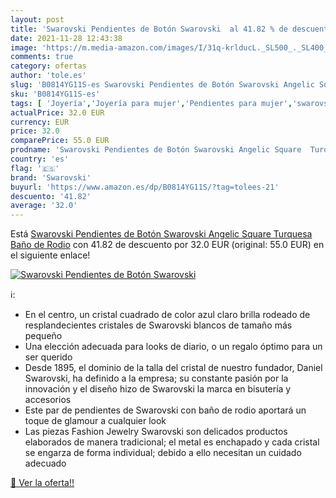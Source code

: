 ```yaml
---
layout: post
title: 'Swarovski Pendientes de Botón Swarovski  al 41.82 % de descuento'
date: 2021-11-28 12:43:38
image: 'https://m.media-amazon.com/images/I/31q-krlducL._SL500_._SL400_.jpg'
comments: true
category: ofertas
author: 'tole.es'
slug: 'B0814YG11S-es Swarovski Pendientes de Botón Swarovski Angelic Square...'
sku: 'B0814YG11S-es'
tags: [ 'Joyería','Joyería para mujer','Pendientes para mujer','swarovski', ]
actualPrice: 32.0 EUR
currency: EUR
price: 32.0
comparePrice: 55.0 EUR
prodname: 'Swarovski Pendientes de Botón Swarovski Angelic Square  Turquesa  Baño de Rodio'
country: 'es'
flag: '🇪🇸'
brand: 'Swarovski'
buyurl: 'https://www.amazon.es/dp/B0814YG11S/?tag=tolees-21'
descuento: '41.82'
average: '32.0'
---
```


Está [Swarovski Pendientes de Botón Swarovski Angelic Square  Turquesa  Baño de Rodio](https://www.amazon.es/dp/B0814YG11S/?tag=tolees-21) con 41.82 de descuento por 32.0 EUR (original: 55.0 EUR) en el siguiente enlace!

[![Swarovski Pendientes de Botón Swarovski ](https://m.media-amazon.com/images/I/31q-krlducL._SL500_._SL400_.jpg)](https://www.amazon.es/dp/B0814YG11S/?tag=tolees-21)

ℹ️:

- En el centro, un cristal cuadrado de color azul claro brilla rodeado de resplandecientes cristales de Swarovski blancos de tamaño más pequeño
- Una elección adecuada para looks de diario, o un regalo óptimo para un ser querido
- Desde 1895, el dominio de la talla del cristal de nuestro fundador, Daniel Swarovski, ha definido a la empresa; su constante pasión por la innovación y el diseño hizo de Swarovski la marca en bisutería y accesorios
- Este par de pendientes de Swarovski con baño de rodio aportará un toque de glamour a cualquier look
- Las piezas Fashion Jewelry Swarovski son delicados productos elaborados de manera tradicional; el metal es enchapado y cada cristal se engarza de forma individual; debido a ello necesitan un cuidado adecuado

[🛒 Ver la oferta!!](https://www.amazon.es/dp/B0814YG11S/?tag=tolees-21)
